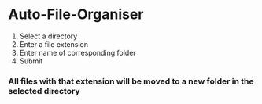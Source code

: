# Auto-File-Organiser

1) Select a directory
2) Enter a file extension
3) Enter name of corresponding folder
4) Submit
###   All files with that extension will be moved to a new folder in the selected directory

